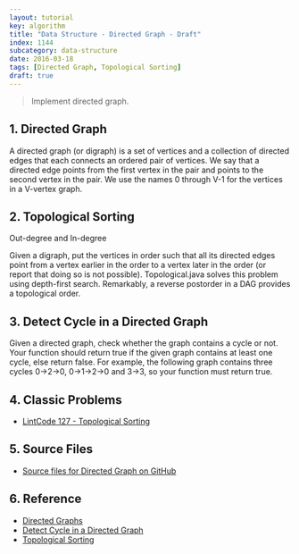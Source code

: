 ```yaml
---
layout: tutorial
key: algorithm
title: "Data Structure - Directed Graph - Draft"
index: 1144
subcategory: data-structure
date: 2016-03-18
tags: [Directed Graph, Topological Sorting]
draft: true
---
```


> Implement directed graph.

## 1. Directed Graph
A directed graph (or digraph) is a set of vertices and a collection of directed edges that each connects an ordered pair of vertices. We say that a directed edge points from the first vertex in the pair and points to the second vertex in the pair. We use the names 0 through V-1 for the vertices in a V-vertex graph.

## 2. Topological Sorting
Out-degree and In-degree

Given a digraph, put the vertices in order such that all its directed edges point from a vertex earlier in the order to a vertex later in the order (or report that doing so is not possible). Topological.java solves this problem using depth-first search. Remarkably, a reverse postorder in a DAG provides a topological order.

## 3. Detect Cycle in a Directed Graph
Given a directed graph, check whether the graph contains a cycle or not. Your function should return true if the given graph contains at least one cycle, else return false. For example, the following graph contains three cycles 0->2->0, 0->1->2->0 and 3->3, so your function must return true.

## 4. Classic Problems
* [LintCode 127 - Topological Sorting](http://lintcode.com/problem/topological-sorting/)

## 5. Source Files
* [Source files for Directed Graph on GitHub](https://github.com/jojozhuang/dsa-java/tree/master/ds-directed-graph)

## 6. Reference
* [Directed Graphs](https://algs4.cs.princeton.edu/42digraph/)
* [Detect Cycle in a Directed Graph](https://www.geeksforgeeks.org/?p=18516/)
* [Topological Sorting](https://www.geeksforgeeks.org/topological-sorting/)
